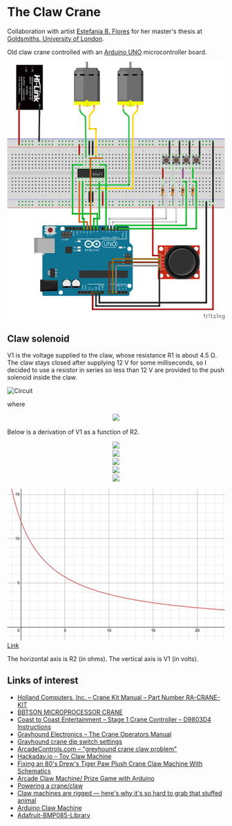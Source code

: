 # The Claw Crane

Collaboration with artist [Estefanía B. Flores](https://www.instagram.com/estefantastic) for her master's thesis at
[Goldsmiths, University of London](https://www.gold.ac.uk/).

Old claw crane controlled with an [Arduino UNO](https://store.arduino.cc/arduino-uno-rev3) microcontroller board.

![Schematic](breadboard.png)

## Claw solenoid

V1 is the voltage supplied to the claw, whose resistance R1 is about 4.5 Ω.
The claw stays closed after supplying 12 V for some milliseconds, so I decided
to use a resistor in series so less than 12 V are provided to the push solenoid
inside the claw.

![Circuit](./screenshots/claw-circuit.svg)

where

<!-- $$
V_{cc} = 12 V, R_1 = 4.5 \Omega
$$ -->

<div align="center"><img style="background: white;" src="https://render.githubusercontent.com/render/math?math=V_%7Bcc%7D%20%3D%2012%20V%2C%20R_1%20%3D%204.5%20%5COmega"></div>

Below is a derivation of V1 as a function of R2.

<!-- $$
V_1 = V_{cc} - V_2
$$ -->

<div align="center"><img style="background: white;" src="https://render.githubusercontent.com/render/math?math=V_1%20%3D%20V_%7Bcc%7D%20-%20V_2"></div>

<!-- $$
V_2 = I R_2
$$ -->

<div align="center"><img style="background: white;" src="https://render.githubusercontent.com/render/math?math=V_2%20%3D%20I%20R_2"></div>

<!-- $$
I = \frac{V_{cc}}{R_1 + R_2}
$$ -->

<div align="center"><img style="background: white;" src="https://render.githubusercontent.com/render/math?math=I%20%3D%20%5Cfrac%7BV_%7Bcc%7D%7D%7BR_1%20%2B%20R_2%7D"></div>

<!-- $$
V_2 = V_{cc} \frac{R_2}{R_1 + R_2}
$$ -->

<div align="center"><img style="background: white;" src="https://render.githubusercontent.com/render/math?math=V_2%20%3D%20V_%7Bcc%7D%20%5Cfrac%7BR_2%7D%7BR_1%20%2B%20R_2%7D"></div>

<!-- $$
V_1 = V_{cc} (1 - \frac{R_2}{R_1 + R_2})
$$ -->

<div align="center"><img style="background: white;" src="https://render.githubusercontent.com/render/math?math=V_1%20%3D%20V_%7Bcc%7D%20(1%20-%20%5Cfrac%7BR_2%7D%7BR_1%20%2B%20R_2%7D)"></div>

![Screenshot](./screenshots/r2.png)
[Link](https://www.desmos.com/calculator/cf1kxeozzn)

The horizontal axis is R2 (in ohms). The vertical axis is V1 (in volts).

<!-- ![Screenshot](./screenshots/claw-simulation.png)
[Link](https://crcit.net/c/800fdfb51e4041a59e4ed74fbcc340c6) -->

<!-- A value of  Ω for R2 implies V1 =  V, which seems reasonable. -->

## Links of interest

- [Holland Computers, Inc. – Crane Kit Manual – Part Number RA-CRANE-KIT](https://www.hollandcomputers.com/data/Gaming/Crane%20Kit%20Manual%20RA-CRANE-KIT-2019.pdf)
- [BBTSON MICROPROCESSOR CRANE](http://ohwow-arcade.com/Assets/Game_Manuals/BIG%20CHOICE.PDF)
- [Coast to Coast Entertainment – Stage 1 Crane Controller – D9803D4 Instructions](https://coasttocoastcranes.com/Manuals/Double%20Feature%20Manual.pdf)
- [Grayhound Electronics – The Crane Operators Manual](https://www.arcade-museum.com/manuals-vending/Grayhound_Crane_Schematics.pdf)
- [Grayhound crane dip switch settings](https://www.arcade-museum.com/manuals-vending/GrayhoundSkillCrane.pdf)
- [ArcadeControls.com – "greyhound crane claw problem"](http://forum.arcadecontrols.com/index.php?topic=111859.0)
- [Hackaday.io – Toy Claw Machine](https://hackaday.io/project/215-toy-claw-machine)
- [Fixing an 80's Drew's Tiger Paw Plush Crane Claw Machine With Schematics](https://www.youtube.com/watch?v=LLF4t5Sr2Ww)
- [Arcade Claw Machine/ Prize Game with Arduino](http://www.retrobuiltgames.com/the-build-page/arduino-claw-machine/)
- [Powering a crane/claw](https://electronics.stackexchange.com/questions/471259/powering-a-crane-claw)
- [Claw machines are rigged — here's why it's so hard to grab that stuffed animal](https://www.vox.com/2015/4/3/8339999/claw-machines-rigged)
- [Arduino Claw Machine](https://www.instructables.com/Arduino-Claw-Machine/)
- [Adafruit-BMP085-Library](https://github.com/adafruit/Adafruit-BMP085-Library)
